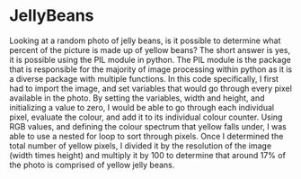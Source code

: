 # JellyBeans
Looking at a random photo of jelly beans, is it possible to determine what percent of the picture is made up of yellow beans? The short answer is yes, it is possible using the PIL module in python. The PIL module is the package that is responsible for the majority of image processing within python as it is a diverse package with multiple functions. In this code specifically, I first had to import the image, and set variables that would go through every pixel available in the photo. By setting the variables, width and height, and initializing a value to zero, I would be able to go through each individual pixel, evaluate the colour, and add it to its individual colour counter. Using RGB values, and defining the colour spectrum that yellow falls under, I was able to use a nested for loop to sort through pixels. Once I determined the total number of yellow pixels, I divided it by the resolution of the image (width times height) and multiply it by 100 to determine that around 17% of the photo is comprised of yellow jelly beans.  
